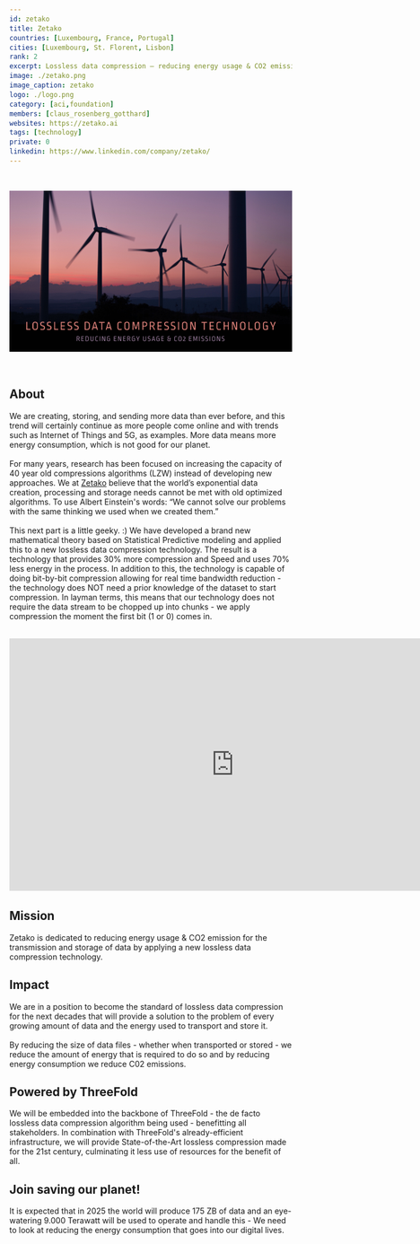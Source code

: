```yaml
---
id: zetako
title: Zetako
countries: [Luxembourg, France, Portugal]
cities: [Luxembourg, St. Florent, Lisbon]
rank: 2
excerpt: Lossless data compression – reducing energy usage & CO2 emission of the transmission and storage of data.
image: ./zetako.png
image_caption: zetako
logo: ./logo.png
category: [aci,foundation]
members: [claus_rosenberg_gotthard]
websites: https://zetako.ai
tags: [technology]
private: 0
linkedin: https://www.linkedin.com/company/zetako/
---
```


<br/>

![zetako](./zetako2.png)

<br/>

## About

We are creating, storing, and sending more data than ever before, and this trend will certainly continue as more people come online and with trends such as Internet of Things and 5G, as examples. More data means more energy consumption, which is not good for our planet.
<br/>
<br/>
For many years, research has been focused on increasing the capacity of 40 year old compressions algorithms (LZW) instead of developing new approaches. We at [Zetako](https://zetako.ai) believe that the world’s exponential data creation, processing and storage needs cannot be met with old optimized algorithms. To use Albert Einstein's words: “We cannot solve our problems with the same thinking we used when we created them.”
<br/>
<br/>
This next part is a little geeky. :) We have developed a brand new mathematical theory based on Statistical Predictive modeling and applied this to a new lossless data compression technology. The result is a technology that provides 30% more compression and Speed and uses 70% less energy in the process. In addition to this, the technology is capable of doing bit-by-bit compression allowing for real time bandwidth reduction - the technology does NOT need a prior knowledge of the dataset to start compression. In layman terms, this means that our technology does not require the data stream to be chopped up into chunks - we apply compression the moment the first bit (1 or 0) comes in.

<BR>

<iframe src="https://player.vimeo.com/video/427718385" width="800" height="450" frameborder="0" allow="autoplay; fullscreen" allowfullscreen></iframe>

<BR>

## Mission

Zetako is dedicated to reducing energy usage &  CO2 emission for the transmission and storage of data by applying a new lossless data compression technology.

## Impact

We are in a position to become the standard of lossless data compression for the next decades that will provide a solution to the problem of every growing amount of data and the energy used to transport and store it.
<br/>
<br/>
By reducing the size of data files - whether when transported or stored - we reduce the amount of energy that is required to do so and by reducing energy consumption we reduce C02 emissions.

## Powered by ThreeFold  

We will be embedded into the backbone of ThreeFold - the de facto lossless data compression algorithm being used - benefitting all stakeholders. In combination with ThreeFold's already-efficient infrastructure, we will provide State-of-the-Art lossless compression made for the 21st century, culminating it less use of resources for the benefit of all.

## Join saving our planet!

It is expected that in 2025 the world will produce 175 ZB of data and an eye-watering 9.000 Terawatt will be used to operate and handle this - We need to look at reducing the energy consumption that goes into our digital lives.

<!-- ## Support this project

Zetako is included in ThreeFold’s [Token Distribution Event (TDE)](https://library.threefold.me/info/tfgrid/#/tdeoverview)</a> for the impact it brings to our planet, humanity and the ThreeFold Grid.
The ThreeFold Token (TFT) represents a unit of capacity on the new Internet and is created only when new capacity is added to the ThreeFold Grid.
Each project on the TDE benefits from TFT fund allocations. You can buy TFT's and support Zetako, and the growth of a new Conscious Internet. -->

<!-- ### Roadmap

- Q1 2021
  - Integrate within ThreeFold Grid -->
